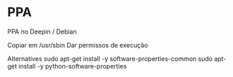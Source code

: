 # PPA
PPA no Deepin / Debian

Copiar em /usr/sbin
Dar permissos de execução

Alternatives
sudo apt-get install -y software-properties-common
sudo apt-get install -y python-software-properties
